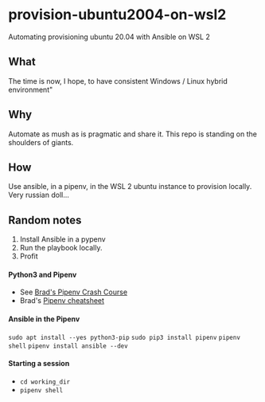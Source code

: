 # provision-ubuntu2004-on-wsl2

Automating provisioning ubuntu 20.04 with Ansible on WSL 2

## What

The time is now, I hope, to have consistent Windows / Linux hybrid environment"

## Why

Automate as mush as is pragmatic and share it. This repo is standing on the shoulders of giants.

## How

Use ansible, in a pipenv, in the WSL 2 ubuntu instance to provision locally. Very russian doll...

## Random notes

1. Install Ansible in a pypenv
1. Run the playbook locally.
1. Profit

#### Python3 and Pipenv

- See [Brad's Pipenv Crash Course](https://youtu.be/6Qmnh5C4Pmo)
- Brad's [Pipenv cheatsheet](https://gist.github.com/bradtraversy/c70a93d6536ed63786c434707b898d55)

#### Ansible in the Pipenv

`sudo apt install --yes python3-pip`
`sudo pip3 install pipenv`
`pipenv shell`
`pipenv install ansible --dev`

#### Starting a session

- `cd working_dir`
- `pipenv shell`
